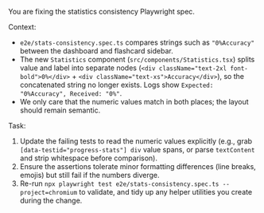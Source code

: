 You are fixing the statistics consistency Playwright spec.

Context:
- `e2e/stats-consistency.spec.ts` compares strings such as `"0%Accuracy"` between the dashboard and flashcard sidebar.
- The new `Statistics` component (`src/components/Statistics.tsx`) splits value and label into separate nodes (`<div className="text-2xl font-bold">0%</div>` + `<div className="text-xs">Accuracy</div>`), so the concatenated string no longer exists. Logs show `Expected: "0%Accuracy", Received: "0%"`.
- We only care that the numeric values match in both places; the layout should remain semantic.

Task:
1. Update the failing tests to read the numeric values explicitly (e.g., grab `[data-testid="progress-stats"] div` value spans, or parse `textContent` and strip whitespace before comparison).
2. Ensure the assertions tolerate minor formatting differences (line breaks, emojis) but still fail if the numbers diverge.
3. Re-run `npx playwright test e2e/stats-consistency.spec.ts --project=chromium` to validate, and tidy up any helper utilities you create during the change.
